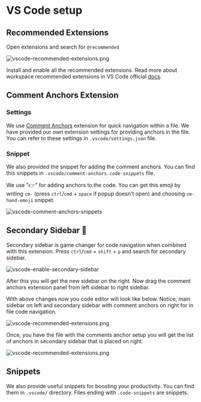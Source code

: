 # VS Code setup

## Recommended Extensions

Open extensions and search for `@recommended`

<img :src="$withBase('/images/guide/vscode-recommended-extensions.png')" alt="vscode-recommended-extensions.png" class="medium-zoom">

Install and enable all the recommended extensions. Read more about workspace recommended extensions in VS Code official [docs](https://code.visualstudio.com/docs/editor/extension-marketplace#_workspace-recommended-extensions).

## Comment Anchors Extension

### Settings

We use [Comment Anchors](https://marketplace.visualstudio.com/items?itemName=ExodiusStudios.comment-anchors) extension for quick navigation within a file. We have provided our own extension settings for providing anchors in the file. You can refer to these settings in `.vscode/settings.json` file.

### Snippet

We also provided the snippet for adding the comment anchors. You can find this snippets in `.vscode/comment-anchors.code-snippets` file.

We use "👉" for adding anchors to the code. You can get this emoji by writing `cm-` (press `ctrl`/`cmd` + `space` if popup doesn't open) and choosing `cm-hand-emoji` snippet.

<img :src="$withBase('/images/guide/vscode-comment-anchors-snippets.png')" alt="vscode-comment-anchors-snippets" class="medium-zoom">

## Secondary Sidebar 🦸

Secondary sidebar is game changer for code navigation when combined with this extension. Press `ctrl`/`cmd` + `shift` + `p` and search for secondary sidebar.

<img :src="$withBase('/images/guide/vscode-enable-secondary-sidebar.png')" alt="vscode-enable-secondary-sidebar" class="medium-zoom">

After this you will get the new sidebar on the right. Now drag the comment anchors extension panel from left sidebar to right sidebar.

With above changes now you code editor will look like below. Notice, main sidebar on left and secondary sidebar with comment anchors on right for in file code navigation.

<img :src="$withBase('/images/guide/vscode-secondary-sidebar-preview.png')" alt="vscode-recommended-extensions.png" class="medium-zoom">

Once, you have the file with the comments anchor setup you will get the list of anchors in secondary sidebar that is placed on right.

<img :src="$withBase('/images/guide/vscode-comment-anchor-demo.gif')" alt="vscode-recommended-extensions.png" class="medium-zoom">

## Snippets

We also provide useful snippets for boosting your productivity. You can find them in `.vscode/` directory. Files ending with `.code-snippets` are snippets.
